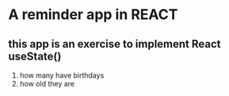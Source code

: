 # A reminder app in REACT

## this app is an exercise to implement React useState()

1. how many have birthdays
2. how old they are